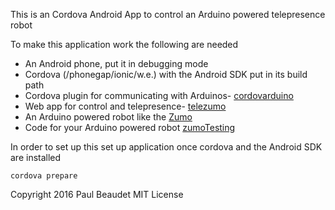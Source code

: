 This is an Cordova Android App to control an Arduino powered telepresence robot

To make this application work the following are needed
* An Android phone, put it in debugging mode
* Cordova (/phonegap/ionic/w.e.) with the Android SDK put in its build path
* Cordova plugin for communicating with Arduinos- [cordovarduino](https://github.com/xseignard/cordovarduino)
* Web app for control and telepresence- [telezumo](https://github.com/PaulBeaudet/telezumo)
* An Arduino powered robot like the [Zumo](https://www.pololu.com/category/129/zumo-robots-and-accessories)
* Code for your Arduino powered robot [zumoTesting](https://github.com/PaulBeaudet/zumoTesting)

In order to set up this set up application once cordova and the Android SDK are installed

```cordova prepare```

Copyright 2016 Paul Beaudet MIT License

